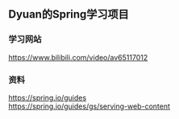 ## Dyuan的Spring学习项目  
### 学习网站  
https://www.bilibili.com/video/av65117012  
### 资料
https://spring.io/guides  
https://spring.io/guides/gs/serving-web-content